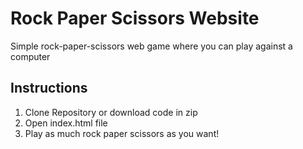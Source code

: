 
# Rock Paper Scissors Website

<p>Simple rock-paper-scissors web game where you can play against a computer</p>

## Instructions

<ol>
<li>Clone Repository or download code in zip</li>
<li>Open index.html file</li>
<li>Play as much rock paper scissors as you want!</li>
</ol>
